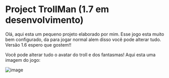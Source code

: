 # Project TrollMan (1.7 em desenvolvimento)

Olá, aqui esta um pequeno projeto elaborado por mim. 
Esse jogo esta muito bem configurado, da para jogar normal alem disso você pode alterar tudo.
Versão 1.6 espero que gostem!!

Você pode alterar tudo o avatar do troll e dos fantasmas!
Aqui esta uma imagem do jogo:

![image](https://media.discordapp.net/attachments/942948277484134500/954484605887610890/Screenshot_1.png?width=444&height=467)
